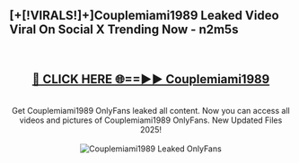 <h2>[+[!VIRALS!]+]Couplemiami1989 Leaked Video Viral On Social X Trending Now - n2m5s</h2>
<br>
<div align="center">
<h2><a href="https://libra.edu.pl?Couplemiami1989" rel="nofollow">🔴 CLICK HERE 🌐==►► Couplemiami1989</a></h2>
<br>
Get Couplemiami1989 OnlyFans leaked all content. Now you can access all videos and pictures of Couplemiami1989 OnlyFans. New Updated Files 2025!
<br>
<br>
<a href="https://libra.edu.pl?Couplemiami1989" rel="nofollow" data-target="animated-image.originalLink"><img src="https://i.ibb.co.com/WyWwxjT/player-gif2.gif" alt="Couplemiami1989 Leaked OnlyFans" style="max-width: 100%; display: inline-block;" data-target="animated-image.originalImage"></a>
</div>
<br>